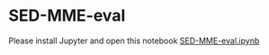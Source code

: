# SED-MME-eval


Please install Jupyter and open this notebook [SED-MME-eval.ipynb](SED-MME-eval.ipynb)
